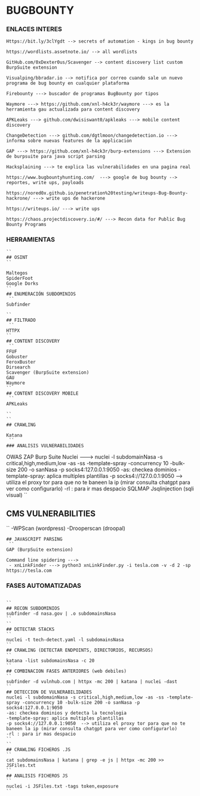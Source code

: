 # BUGBOUNTY

### ENLACES INTERES
```
Https://bit.ly/3clYgdt --> secrets of automation - kings in bug bounty

https://wordlists.assetnote.io/ --> all wordlists

GitHub.com/0xDexter0us/Scavenger --> content discovery list custom BurpSuite extension

Visualping/bbradar.io --> notifica por correo cuando sale un nuevo programa de bug bounty en cualquier plataforma

Firebounty ---> buscador de programas BugBounty por tipos

Waymore ---> https://github.com/xnl-h4ck3r/waymore ---> es la herramienta gau actualizada para content discovery

APKLeaks ---> github.com/dwisiswant0/apkleaks ---> mobile content discovery

ChangeDetection ---> github.com/dgtlmoon/changedetection.io ---> informa sobre nuevas features de la applicacion 

GAP ---> https://github.com/xnl-h4ck3r/burp-extensions ---> Extension de burpsuite para java script parsing

Hacksplaining ---> te explica las vulnerabilidades en una pagina real

https://www.bugbountyhunting.com/  ---> google de bug bounty --> reportes, write ups, payloads

https://nored0x.github.io/penetration%20testing/writeups-Bug-Bounty-hackrone/ ---> write ups de hackerone

https://writeups.io/ ---> write ups

https://chaos.projectdiscovery.io/#/ ---> Recon data for Public Bug Bounty Programs

```

### HERRAMIENTAS
```
``
## OSINT
``

Maltegos
SpiderFoot
Google Dorks
``
## ENUMERACIÓN SUBDOMINIOS
 ``
Subfinder

``
## FILTRADO
 ``
HTTPX
``
## CONTENT DISCOVERY
 ``
FFUF
Gobuster
FeroxBuster
Dirsearch
Scavenger (BurpSuite extension)
GAU
Waymore
``
## CONTENT DISCOVERY MOBILE
 ``
APKLeaks

``
``
## CRAWLING

Katana
 ``
### ANALISIS VULNERABILIDADES
 ```
OWAS ZAP
Burp Suite
Nuclei ---> nuclei -l subdomainNasa -s critical,high,medium,low -as -ss -template-spray -concurrency 10 -bulk-size 200 -o sanNasa -p socks4:127.0.0.1:9050
 -as: checkea dominios
 -template-spray: aplica multiples plantillas
 -p socks4://127.0.0.1:9050  --> utiliza el proxy tor para que no te baneen la ip (mirar consulta chatgpt para ver como configurarlo)
 -rl : para ir mas despacio
SQLMAP
Jsqlinjection (sqli visual)
``
## CMS VULNERABILITIES
 ``
-WPScan (wordpress)
-Drooperscan (droopal)
```
## JAVASCRIPT PARSING
 ``
GAP (BurpSuite extension)

Command line spidering --->
 - xnLinkFinder ---> python3 xnLinkFinder.py -i tesla.com -v -d 2 -sp https://tesla.com
```

### FASES AUTOMATIZADAS
 ```

``
## RECON SUBDOMINIOS
subfinder -d nasa.gov | .o subdomainsNasa
 ``
``
## DETECTAR STACKS
``
nuclei -t tech-detect.yaml -l subdomainsNasa
``
## CRAWLING (DETECTAR ENDPOINTS, DIRECTORIOS, RECURSOS)
``
katana -list subdomainsNasa -c 20
``
## COMBINACION FASES ANTERIORES (web debiles)
``
subfinder -d vulnhub.com | httpx -mc 200 | katana | nuclei -dast
``
## DETECCION DE VULNERABILIDADES
nuclei -l subdomainNasa -s critical,high,medium,low -as -ss -template-spray -concurrency 10 -bulk-size 200 -o sanNasa -p socks4:127.0.0.1:9050
 -as: checkea dominios y detecta la tecnologia
 -template-spray: aplica multiples plantillas
 -p socks4://127.0.0.1:9050  --> utiliza el proxy tor para que no te baneen la ip (mirar consulta chatgpt para ver como configurarlo)
 -rl : para ir mas despacio
``
``
## CRAWLING FICHEROS .JS
``
cat subdomainsNasa | katana | grep -e js | httpx -mc 200 >> JSFiles.txt
``
## ANALISIS FICHEROS JS
``
nuclei -i JSFiles.txt -tags token,exposure
``

